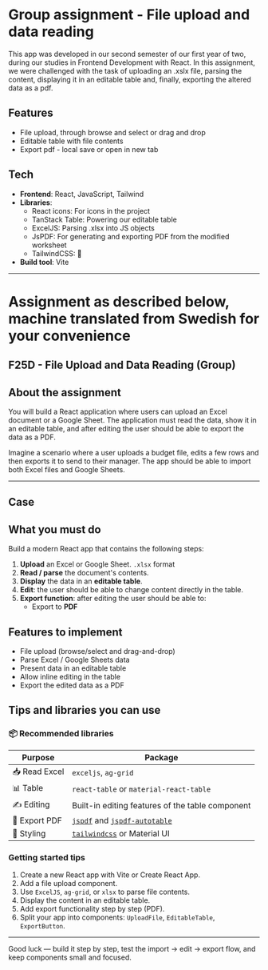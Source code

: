 # Group assignment - File upload and data reading

This app was developed in our second semester of our first year of two, during our studies in Frontend Development with React. In this assignment, we were challenged with the task of uploading an .xslx file, parsing the content, displaying it in an editable table and, finally, exporting the altered data as a pdf.

## Features

- File upload, through browse and select or drag and drop
- Editable table with file contents
- Export pdf - local save or open in new tab

## Tech

- **Frontend**: React, JavaScript, Tailwind
- **Libraries**:
  - React icons: For icons in the project
  - TanStack Table: Powering our editable table
  - ExcelJS: Parsing .xlsx into JS objects
  - JsPDF: For generating and exporting PDF from the modified worksheet
  - TailwindCSS: 💅
- **Build tool**: Vite

---

# Assignment as described below, machine translated from Swedish for your convenience

## F25D - File Upload and Data Reading (Group)

## About the assignment

You will build a React application where users can upload an Excel document or a Google Sheet. The application must read the data, show it in an editable table, and after editing the user should be able to export the data as a PDF.

Imagine a scenario where a user uploads a budget file, edits a few rows and then exports it to send to their manager.
The app should be able to import both Excel files and Google Sheets.

---

## Case

## What you must do

Build a modern React app that contains the following steps:

1. **Upload** an Excel or Google Sheet. `.xlsx` format
2. **Read / parse** the document's contents.
3. **Display** the data in an **editable table**.
4. **Edit**: the user should be able to change content directly in the table.
5. **Export function**: after editing the user should be able to:
   - Export to **PDF**

## **Features to implement**

- File upload (browse/select and drag-and-drop)
- Parse Excel / Google Sheets data
- Present data in an editable table
- Allow inline editing in the table
- Export the edited data as a PDF

## **Tips and libraries you can use**

### 📦 Recommended libraries

| Purpose       | Package                                                                                                               |
| ------------- | --------------------------------------------------------------------------------------------------------------------- |
| 📥 Read Excel | `exceljs`, `ag-grid`                                                                                                  |
| 📊 Table      | `react-table` or `material-react-table`                                                                               |
| ✍️ Editing    | Built-in editing features of the table component                                                                      |
| 📄 Export PDF | [`jspdf`](https://www.npmjs.com/package/jspdf) and [`jspdf-autotable`](https://www.npmjs.com/package/jspdf-autotable) |
| 🧱 Styling    | [`tailwindcss`](https://tailwindcss.com/) or Material UI                                                              |

### Getting started tips

1. Create a new React app with Vite or Create React App.
2. Add a file upload component.
3. Use `ExcelJS`, `ag-grid`, or `xlsx` to parse file contents.
4. Display the content in an editable table.
5. Add export functionality step by step (PDF).
6. Split your app into components: `UploadFile`, `EditableTable`, `ExportButton`.

---

Good luck — build it step by step, test the import → edit → export flow, and keep components small and focused.
